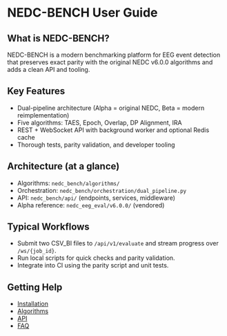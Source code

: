 # NEDC-BENCH User Guide

## What is NEDC-BENCH?
NEDC-BENCH is a modern benchmarking platform for EEG event detection that preserves exact parity with the original NEDC v6.0.0 algorithms and adds a clean API and tooling.

## Key Features
- Dual-pipeline architecture (Alpha = original NEDC, Beta = modern reimplementation)
- Five algorithms: TAES, Epoch, Overlap, DP Alignment, IRA
- REST + WebSocket API with background worker and optional Redis cache
- Thorough tests, parity validation, and developer tooling

## Architecture (at a glance)
- Algorithms: `nedc_bench/algorithms/`
- Orchestration: `nedc_bench/orchestration/dual_pipeline.py`
- API: `nedc_bench/api/` (endpoints, services, middleware)
- Alpha reference: `nedc_eeg_eval/v6.0.0/` (vendored)

## Typical Workflows
- Submit two CSV_BI files to `/api/v1/evaluate` and stream progress over `/ws/{job_id}`.
- Run local scripts for quick checks and parity validation.
- Integrate into CI using the parity script and unit tests.

## Getting Help
- [Installation](../installation.md)
- [Algorithms](../algorithms/overview.md)
- [API](../api/endpoints.md)
- [FAQ](../reference/faq.md)
